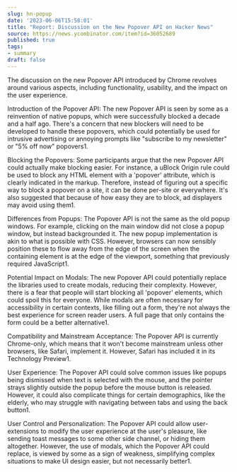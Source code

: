 ```yaml
---
slug: hn-popup
date: '2023-06-06T15:58:01'
title: "Report: Discussion on the New Popover API on Hacker News"
source: https://news.ycombinator.com/item?id=36052689
published: true
tags:
- summary
draft: false
---
```


The discussion on the new Popover API introduced by Chrome revolves around various aspects, including functionality, usability, and the impact on the user experience.

Introduction of the Popover API: The new Popover API is seen by some as a reinvention of native popups, which were successfully blocked a decade and a half ago. There's a concern that new blockers will need to be developed to handle these popovers, which could potentially be used for intrusive advertising or annoying prompts like "subscribe to my newsletter" or "5% off now" popovers​1​.

Blocking the Popovers: Some participants argue that the new Popover API could actually make blocking easier. For instance, a uBlock Origin rule could be used to block any HTML element with a 'popover' attribute, which is clearly indicated in the markup. Therefore, instead of figuring out a specific way to block a popover on a site, it can be done per-site or everywhere. It's also suggested that because of how easy they are to block, ad displayers may avoid using them​1​.

Differences from Popups: The Popover API is not the same as the old popup windows. For example, clicking on the main window did not close a popup window, but instead backgrounded it. The new popup implementation is akin to what is possible with CSS. However, browsers can now sensibly position these to flow away from the edge of the screen when the containing element is at the edge of the viewport, something that previously required JavaScript​1​.

Potential Impact on Modals: The new Popover API could potentially replace the libraries used to create modals, reducing their complexity. However, there is a fear that people will start blocking all 'popover' elements, which could spoil this for everyone. While modals are often necessary for accessibility in certain contexts, like filling out a form, they're not always the best experience for screen reader users. A full page that only contains the form could be a better alternative​1​.

Compatibility and Mainstream Acceptance: The Popover API is currently Chrome-only, which means that it won't become mainstream unless other browsers, like Safari, implement it. However, Safari has included it in its Technology Preview​1​.

User Experience: The Popover API could solve common issues like popups being dismissed when text is selected with the mouse, and the pointer strays slightly outside the popup before the mouse button is released. However, it could also complicate things for certain demographics, like the elderly, who may struggle with navigating between tabs and using the back button​1​.

User Control and Personalization: The Popover API could allow user-extensions to modify the user experience at the user's pleasure, like sending toast messages to some other side channel, or hiding them altogether. However, the use of modals, which the Popover API could replace, is viewed by some as a sign of weakness, simplifying complex situations to make UI design easier, but not necessarily better​1​.
